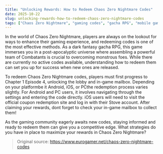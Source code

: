 ```yaml
---
title: "Unlocking Rewards: How to Redeem Chaos Zero Nightmare Codes"
date: 2025-10-22
slug: unlocking-rewards-how-to-redeem-chaos-zero-nightmare-codes
tags: ["Chaos Zero Nightmare", "gaming codes", "gacha RPG", "mobile games"]
---
```


In the world of Chaos Zero Nightmare, players are always on the lookout for ways to enhance their gaming experience, and redeeming codes is one of the most effective methods. As a dark fantasy gacha RPG, this game immerses you in a post-apocalyptic universe where assembling a powerful team of Combatants is crucial to overcoming monstrous foes. While there are currently no active codes available, understanding how to redeem them can set you up for success when new ones are released.

To redeem Chaos Zero Nightmare codes, players must first progress to Chapter 1 Episode 4, unlocking the lobby and in-game mailbox. Depending on your platformbe it Android, iOS, or PCthe redemption process varies slightly. For Android and PC users, it involves navigating through the settings and entering the code directly. iOS users will need to visit the official coupon redemption site and log in with their Stove account. After claiming your rewards, dont forget to check your in-game mailbox to collect them!

As the gaming community eagerly awaits new codes, staying informed and ready to redeem them can give you a competitive edge. What strategies do you have in place to maximize your rewards in Chaos Zero Nightmare?

> Original source: https://www.eurogamer.net/chaos-zero-nightmare-codes